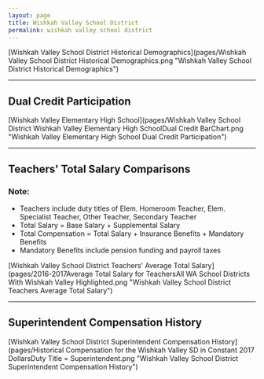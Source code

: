 ```yaml
---
layout: page
title: Wishkah Valley School District
permalink: wishkah valley school district
---
```



[Wishkah Valley School District Historical Demographics](pages/Wishkah Valley School District Historical Demographics.png "Wishkah Valley School District Historical Demographics")

___

## Dual Credit Participation

[Wishkah Valley Elementary High School](pages/Wishkah Valley School District Wishkah Valley Elementary High SchoolDual Credit BarChart.png "Wishkah Valley Elementary High School Dual Credit Participation")


___

## Teachers' Total Salary Comparisons
### Note:
- Teachers include duty titles of Elem. Homeroom Teacher, Elem. Specialist Teacher, Other Teacher, Secondary Teacher
- Total Salary = Base Salary + Supplemental Salary
- Total Compensation = Total Salary + Insurance Benefits + Mandatory Benefits
- Mandatory Benefits include pension funding and payroll taxes

[Wishkah Valley School District Teachers' Average Total Salary](pages/2016-2017Average Total Salary for TeachersAll WA School Districts With Wishkah Valley Highlighted.png "Wishkah Valley School District Teachers Average Total Salary")


___

## Superintendent Compensation History

[Wishkah Valley School District Superintendent Compensation History](pages/Historical Compensation for the Wishkah Valley SD in Constant 2017 DollarsDuty Title = Superintendent.png "Wishkah Valley School District Superintendent Compensation History")

